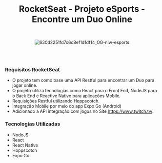  <h1 align="center">
    RocketSeat - Projeto eSports - Encontre um Duo Online
</h1> 
<br>
<div align="center">
 
![630d2251fd7c6c8ef1d1df14_OG-nlw-esports](https://user-images.githubusercontent.com/60726674/189569597-2d2923bc-5d65-43b6-b052-2fd3844edf24.jpg)
 
 </img>
</div>
<br>
<br>

### Requisitos RocketSeat

- O projeto tem como base uma API Restful para encontrar um Duo para jogar online.
- O projeto utiliza tecnologias como React para o Front End, NodeJS para o Back End e Reactive Native para aplicações Mobile.
- Requisições Restful utilizando Hoppscotch.
- Integração Mobile por meio do app Expo Go (Android)
- Adicionado a API integração com jogos no Site https://www.twitch.tv/.

### Tecnologias Utilizadas

- NodeJS
- React
- React Native
- Hoppscotch
- Expo Go
